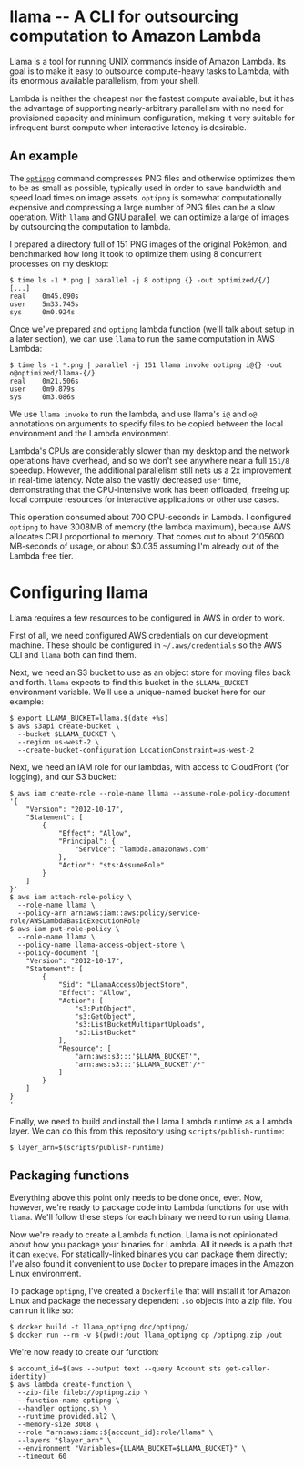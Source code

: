 # llama -- A CLI for outsourcing computation to Amazon Lambda

Llama is a tool for running UNIX commands inside of Amazon Lambda. Its
goal is to make it easy to outsource compute-heavy tasks to Lambda,
with its enormous available parallelism, from your shell.

Lambda is neither the cheapest nor the fastest compute available, but
it has the advantage of supporting nearly-arbitrary parallelism with
no need for provisioned capacity and minimum configuration, making it
very suitable for infrequent burst compute when interactive latency is
desirable.

## An example

The [`optipng`](http://optipng.sourceforge.net/) command compresses
PNG files and otherwise optimizes them to be as small as possible,
typically used in order to save bandwidth and speed load times on
image assets. `optipng` is somewhat computationally expensive and
compressing a large number of PNG files can be a slow operation. With
`llama` and [GNU parallel][parallel], we can optimize a large of
images by outsourcing the computation to lambda.

I prepared a directory full of 151 PNG images of the original Pokémon,
and benchmarked how long it took to optimize them using 8 concurrent
processes on my desktop:


```console
$ time ls -1 *.png | parallel -j 8 optipng {} -out optimized/{/}
[...]
real    0m45.090s
user    5m33.745s
sys     0m0.924s
```

Once we've prepared and `optipng` lambda function (we'll talk about
setup in a later section), we can use `llama` to run the same
computation in AWS Lambda:

```console
$ time ls -1 *.png | parallel -j 151 llama invoke optipng i@{} -out o@optimized/llama-{/}
real    0m21.506s
user    0m9.879s
sys     0m3.086s
```

We use `llama invoke` to run the lambda, and use llama's `i@` and `o@`
annotations on arguments to specify files to be copied between the
local environment and the Lambda environment.

Lambda's CPUs are considerably slower than my desktop and the network
operations have overhead, and so we don't see anywhere near a full
`151/8` speedup. However, the additional parallelism still nets us a
2x improvement in real-time latency. Note also the vastly decreased
`user` time, demonstrating that the CPU-intensive work has been
offloaded, freeing up local compute resources for interactive
applications or other use cases.

This operation consumed about 700 CPU-seconds in Lambda. I configured
`optipng` to have 3008MB of memory (the lambda maximum), because AWS
allocates CPU proportional to memory. That comes out to about 2105600
MB-seconds of usage, or about $0.035 assuming I'm already out of the
Lambda free tier.

# Configuring llama

Llama requires a few resources to be configured in AWS in order to
work.

First of all, we need configured AWS credentials on our development
machine. These should be configured in `~/.aws/credentials` so the AWS
CLI and `llama` both can find them.

Next, we need an S3 bucket to use as an object store for moving files
back and forth. `llama` expects to find this bucket in the
`$LLAMA_BUCKET` environment variable. We'll use a unique-named bucket
here for our example:

```console
$ export LLAMA_BUCKET=llama.$(date +%s)
$ aws s3api create-bucket \
  --bucket $LLAMA_BUCKET \
  --region us-west-2 \
  --create-bucket-configuration LocationConstraint=us-west-2
```

Next, we need an IAM role for our lambdas, with access to CloudFront
(for logging), and our S3 bucket:

```console
$ aws iam create-role --role-name llama --assume-role-policy-document '{
    "Version": "2012-10-17",
    "Statement": [
        {
            "Effect": "Allow",
            "Principal": {
                "Service": "lambda.amazonaws.com"
            },
            "Action": "sts:AssumeRole"
        }
    ]
}'
$ aws iam attach-role-policy \
  --role-name llama \
  --policy-arn arn:aws:iam::aws:policy/service-role/AWSLambdaBasicExecutionRole
$ aws iam put-role-policy \
  --role-name llama \
  --policy-name llama-access-object-store \
  --policy-document '{
    "Version": "2012-10-17",
    "Statement": [
        {
            "Sid": "LlamaAccessObjectStore",
            "Effect": "Allow",
            "Action": [
                "s3:PutObject",
                "s3:GetObject",
                "s3:ListBucketMultipartUploads",
                "s3:ListBucket"
            ],
            "Resource": [
                "arn:aws:s3:::'$LLAMA_BUCKET'",
                "arn:aws:s3:::'$LLAMA_BUCKET'/*"
            ]
        }
    ]
}
'
```

Finally, we need to build and install the Llama Lambda runtime as a
Lambda layer. We can do this from this repository using
`scripts/publish-runtime`:

```console
$ layer_arn=$(scripts/publish-runtime)
```

## Packaging functions

Everything above this point only needs to be done once, ever. Now,
however, we're ready to package code into Lambda functions for use
with `llama`. We'll follow these steps for each binary we need to run
using Llama.

Now we're ready to create a Lambda function. Llama is not opinionated
about how you package your binaries for Lambda. All it needs is a path
that it can `execve`. For statically-linked binaries you can package
them directly; I've also found it convenient to use `Docker` to
prepare images in the Amazon Linux environment.

To package `optipng`, I've created a `Dockerfile` that will install it
for Amazon Linux and package the necessary dependent `.so` objects
into a zip file. You can run it like so:

```console
$ docker build -t llama_optipng doc/optipng/
$ docker run --rm -v $(pwd):/out llama_optipng cp /optipng.zip /out
```

We're now ready to create our function:

```console
$ account_id=$(aws --output text --query Account sts get-caller-identity)
$ aws lambda create-function \
  --zip-file fileb://optipng.zip \
  --function-name optipng \
  --handler optipng.sh \
  --runtime provided.al2 \
  --memory-size 3008 \
  --role "arn:aws:iam::${account_id}:role/llama" \
  --layers "$layer_arn" \
  --environment "Variables={LLAMA_BUCKET=$LLAMA_BUCKET}" \
  --timeout 60
```

[parallel]: https://www.gnu.org/software/parallel/
